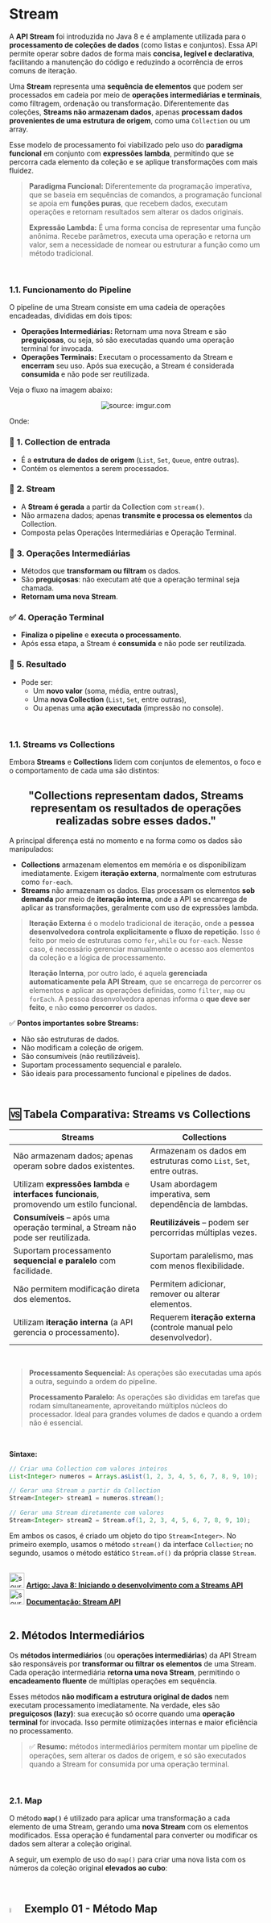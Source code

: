 <h1>Stream</h1>



A **API Stream** foi introduzida no Java 8 e é amplamente utilizada para o **processamento de coleções de dados** (como listas e conjuntos). Essa API permite operar sobre dados de forma mais **concisa, legível e declarativa**, facilitando a manutenção do código e reduzindo a ocorrência de erros comuns de iteração.

Uma **Stream** representa uma **sequência de elementos** que podem ser processados em cadeia por meio de **operações intermediárias e terminais**, como filtragem, ordenação ou transformação. Diferentemente das coleções, **Streams não armazenam dados**, apenas **processam dados provenientes de uma estrutura de origem**, como uma `Collection` ou um array.

Esse modelo de processamento foi viabilizado pelo uso do **paradigma funcional** em conjunto com **expressões lambda**, permitindo que se percorra cada elemento da coleção e se aplique transformações com mais fluidez.

> **Paradigma Funcional:** Diferentemente da programação imperativa, que se baseia em sequências de comandos, a programação funcional se apoia em **funções puras**, que recebem dados, executam operações e retornam resultados sem alterar os dados originais.
>
> **Expressão Lambda:** É uma forma concisa de representar uma função anônima. Recebe parâmetros, executa uma operação e retorna um valor, sem a necessidade de nomear ou estruturar a função como um método tradicional.

<br />

<h3>1.1. Funcionamento do Pipeline</h3>



O pipeline de uma Stream consiste em uma cadeia de operações encadeadas, divididas em dois tipos:

- **Operações Intermediárias:** Retornam uma nova Stream e são **preguiçosas**, ou seja, só são executadas quando uma operação terminal for invocada. 
- **Operações Terminais:** Executam o processamento da Stream e **encerram** seu uso. Após sua execução, a Stream é considerada **consumida** e não pode ser reutilizada. 

Veja o fluxo na imagem abaixo:

<div align="center"><img src="https://i.imgur.com/yHxtqpT.png" title="source: imgur.com" /></div>

Onde:

### 🔁 **1. Collection de entrada**

- É a **estrutura de dados de origem** (`List`, `Set`, `Queue`, entre outras).
- Contém os elementos a serem processados.

### 🔄 **2. Stream**

- A **Stream é gerada** a partir da Collection com `stream()`.
- Não armazena dados; apenas **transmite e processa os elementos** da Collection.
- Composta pelas Operações Intermediárias e Operação Terminal.

### 🧩 **3. Operações Intermediárias**

- Métodos que **transformam ou filtram** os dados.
- São **preguiçosas**: não executam até que a operação terminal seja chamada.
- **Retornam uma nova Stream**.

### ✅ **4. Operação Terminal**

- **Finaliza o pipeline** e **executa o processamento**.
- Após essa etapa, a Stream é **consumida** e não pode ser reutilizada.

### 🎯 **5. Resultado**

- Pode ser:
  - Um **novo valor** (soma, média, entre outras),
  - Uma **nova Collection** (`List`, `Set`, entre outras),
  - Ou apenas uma **ação executada** (impressão no console).

<br />

<h3>1.1. Streams vs Collections</h3>



Embora **Streams** e **Collections** lidem com conjuntos de elementos, o foco e o comportamento de cada uma são distintos:

<div align="center"><h2>"Collections representam dados, Streams representam os resultados de operações realizadas sobre esses dados."</h2></div>

A principal diferença está no momento e na forma como os dados são manipulados:

- **Collections** armazenam elementos em memória e os disponibilizam imediatamente. Exigem **iteração externa**, normalmente com estruturas como `for-each`.
- **Streams** não armazenam os dados. Elas processam os elementos **sob demanda** por meio de **iteração interna**, onde a API se encarrega de aplicar as transformações, geralmente com uso de expressões lambda.

> **Iteração Externa** é o modelo tradicional de iteração, onde a **pessoa desenvolvedora controla explicitamente o fluxo de repetição**. Isso é feito por meio de estruturas como `for`, `while` ou `for-each`. Nesse caso, é necessário gerenciar manualmente o acesso aos elementos da coleção e a lógica de processamento.
>
> **Iteração Interna**, por outro lado, é aquela **gerenciada automaticamente pela API Stream**, que se encarrega de percorrer os elementos e aplicar as operações definidas, como `filter`, `map` ou `forEach`. A pessoa desenvolvedora apenas informa o **que deve ser feito**, e não **como percorrer** os dados.

✅ **Pontos importantes sobre Streams:**

- Não são estruturas de dados.
- Não modificam a coleção de origem.
- São consumíveis (não reutilizáveis).
- Suportam processamento sequencial e paralelo.
- São ideais para processamento funcional e pipelines de dados.

<br />

## 🆚 Tabela Comparativa: Streams vs Collections

| **Streams**                                                  | **Collections**                                              |
| ------------------------------------------------------------ | ------------------------------------------------------------ |
| Não armazenam dados; apenas operam sobre dados existentes.   | Armazenam os dados em estruturas como `List`, `Set`, entre outras. |
| Utilizam **expressões lambda** e **interfaces funcionais**, promovendo um estilo funcional. | Usam abordagem imperativa, sem dependência de lambdas.       |
| **Consumíveis** – após uma operação terminal, a Stream não pode ser reutilizada. | **Reutilizáveis** – podem ser percorridas múltiplas vezes.   |
| Suportam processamento **sequencial e paralelo** com facilidade. | Suportam paralelismo, mas com menos flexibilidade.           |
| Não permitem modificação direta dos elementos.               | Permitem adicionar, remover ou alterar elementos.            |
| Utilizam **iteração interna** (a API gerencia o processamento). | Requerem **iteração externa** (controle manual pelo desenvolvedor). |

<br />

> **Processamento Sequencial:** As operações são executadas uma após a outra, seguindo a ordem do pipeline.
>
> **Processamento Paralelo:** As operações são divididas em tarefas que rodam simultaneamente, aproveitando múltiplos núcleos do processador. Ideal para grandes volumes de dados e quando a ordem não é essencial.

<br />

**Sintaxe:**

```java
// Criar uma Collection com valores inteiros
List<Integer> numeros = Arrays.asList(1, 2, 3, 4, 5, 6, 7, 8, 9, 10);

// Gerar uma Stream a partir da Collection
Stream<Integer> stream1 = numeros.stream();

// Gerar uma Stream diretamente com valores
Stream<Integer> stream2 = Stream.of(1, 2, 3, 4, 5, 6, 7, 8, 9, 10);
```

Em ambos os casos, é criado um objeto do tipo `Stream<Integer>`. No primeiro exemplo, usamos o método `stream()` da interface `Collection`; no segundo, usamos o método estático `Stream.of()` da própria classe `Stream`.

<br />

<div align="left"><img src="https://i.imgur.com/JSfXyzm.png" title="source: imgur.com" width="30px"/> <a href="https://www.oracle.com/br/technical-resources/articles/java-stream-api.html" target="_blank"><b>Artigo: Java 8: Iniciando o desenvolvimento com a Streams API</b></a></div>

<div align="left"><img src="https://i.imgur.com/JSfXyzm.png" title="source: imgur.com" width="30px"/> <a href="https://docs.oracle.com/javase/8/docs/api/java/util/stream/Stream.html" target="_blank"><b>Documentação: Stream API</b></a></div>

<br />


<h2>2. Métodos Intermediários</h2>



Os **métodos intermediários** (ou **operações intermediárias**) da API Stream são responsáveis por **transformar ou filtrar os elementos** de uma Stream. Cada operação intermediária **retorna uma nova Stream**, permitindo o **encadeamento fluente** de múltiplas operações em sequência.

Esses métodos **não modificam a estrutura original de dados** nem executam processamento imediatamente. Na verdade, eles são **preguiçosos (lazy)**: sua execução só ocorre quando uma **operação terminal** for invocada. Isso permite otimizações internas e maior eficiência no processamento.

> ✅ **Resumo:** métodos intermediários permitem montar um pipeline de operações, sem alterar os dados de origem, e só são executados quando a Stream for consumida por uma operação terminal.

<br />

<h3>2.1. Map</h3>



O método **`map()`** é utilizado para aplicar uma transformação a cada elemento de uma Stream, gerando uma **nova Stream** com os elementos modificados. Essa operação é fundamental para converter ou modificar os dados sem alterar a coleção original.

A seguir, um exemplo de uso do `map()` para criar uma nova lista com os números da coleção original **elevados ao cubo**:

<br />

## <img src="https://i.imgur.com/T9MiDNG.png" title="source: imgur.com" width="5%"/> Exemplo 01 - Método Map

```java
package exemplos_stream;

import java.util.Arrays;
import java.util.List;
import java.util.stream.Collectors;

public class Exemplo01 {

	public static void main(String[] args) {

		List<Integer> numeros = Arrays.asList(1, 2, 3, 4, 5, 6, 7, 8, 9, 10);

		System.out.println("\nExemplo - Método Map");

		List<Integer> numerosAoCubo = numeros.stream()
					.map(n -> (int) Math.pow(n, 3))
					.collect(Collectors.toList());

		System.out.println("\nNumeros elevados ao Cubo: " + numerosAoCubo);

	}

}
```

No código acima, foi passada como parâmetro do método **`map()`** a **expressão lambda**:

```java
n -> (int) Math.pow(n, 3)
```

Essa expressão calcula a **potência cúbica** de cada elemento (ou seja, eleva ao cubo) e converte o resultado para um número inteiro. O parâmetro `n` é o número atual que está sendo processado.

Em seguida, utilizamos o **método terminal `collect()`** para **converter a Stream em uma nova coleção**, neste caso, uma lista (`List`). No exemplo, a Stream dos números elevados ao cubo é coletada em uma lista chamada **`numerosAoCubo`**.

Note que o parâmetro do método `collect()` é o **`Collectors.toList()`**, que transforma a Stream em uma coleção do tipo `List`.

<img src="https://i.imgur.com/V2ReOnx.png" title="source: imgur.com" width="3%"/> **Resultado do Algoritmo:**

```bash
Exemplo - Método Map

Números elevados ao Cubo: [1, 8, 27, 64, 125, 216, 343, 512, 729, 1000]
```

<br />

<h3>2.2. Filter</h3>



O método **`filter()`** é utilizado para **filtrar elementos** de uma Stream com base em uma **condição específica**. Ele retorna uma nova **Stream** contendo apenas os elementos que satisfazem essa condição.

A seguir, um exemplo de uso do `filter()` para **selecionar apenas os números pares** de uma lista que vai de 1 a 10:

<br />

## <img src="https://i.imgur.com/T9MiDNG.png" title="source: imgur.com" width="5%"/> Exemplo 02 - Método Filter

```java
package exemplos_stream;

import java.util.Arrays;
import java.util.List;
import java.util.stream.Collectors;

public class Exemplo02 {

	public static void main(String[] args) {
		
		List<Integer> numeros = Arrays.asList(1, 2, 3, 4, 5, 6, 7, 8, 9, 10);
		
System.out.println("\nExemplo - Método Filter");
		
		List<Integer> numerosPares = numeros.stream()
		        .filter(n -> n%2==0)
		        .collect(Collectors.toList());

		 System.out.println("\nExibir apenas os Números Pares: " + numerosPares);

	}

}
```

No código acima, foi passada como parâmetro do método **`filter()`** a **expressão lambda**:

```java
n -> n % 2 == 0
```

Essa expressão calcula o **resto da divisão por 2** de cada elemento da coleção `numeros` e verifica se o resultado é igual a zero. Isso indica que o número é par, pois números pares têm resto zero na divisão por 2. O parâmetro `n` é o número atual que está sendo processado.

Em seguida, utilizamos o método terminal **`collect()`** para converter a Stream em uma nova coleção chamada **`numerosPares`**. Note que o parâmetro passado para `collect()` foi o método **`Collectors.toList()`**, que converte a Stream em uma coleção do tipo `List`.

<img src="https://i.imgur.com/V2ReOnx.png" title="source: imgur.com" width="3%"/> **Resultado do Algoritmo:**

```bash
Exemplo - Método Filter

Exibir apenas os Números Pares: [2, 4, 6, 8, 10]
```

<br />

<h3>2.3. Sorted</h3>



O método **`sorted()`** é utilizado para **ordenar os elementos** de uma Stream. Por padrão, ele ordena em **ordem crescente**, mas também pode receber um **comparador personalizado** para definir uma ordenação diferente, como a ordem decrescente.

A seguir, um exemplo de como ordenar uma coleção de números inteiros desordenados em **ordem crescente** e **ordem decrescente** usando o método **`sorted()`**:

<br />

## <img src="https://i.imgur.com/T9MiDNG.png" title="source: imgur.com" width="5%"/> Exemplo 03 -  Método Sorted

```java
package exemplos_stream;

import java.util.Arrays;
import java.util.Comparator;
import java.util.List;
import java.util.stream.Collectors;

public class Exemplo03 {

	public static void main(String[] args) {

		List<Integer> numerosNaoOrdenados = Arrays.asList(6,7,8,1,4,5,9,10,2,3);

		System.out.println("\nExemplo - Método Sorted");
		 
		 List<Integer> numerosOrdenadosAsc = numerosNaoOrdenados.stream()
				 .sorted()
				 .collect(Collectors.toList());

		 System.out.println("\nExibir os Números em Ordem Crescente: " + numerosOrdenadosAsc);
		 
		 List<Integer> numerosOrdenadosDesc = numerosNaoOrdenados.stream()
				 .sorted(Comparator.reverseOrder())
				 .collect(Collectors.toList());

		 System.out.println("\nExibir os Números em Ordem Decrescente: " + numerosOrdenadosDesc);
		 
	}

}
```

No código acima, utilizamos o método **`sorted()`**, que, por padrão, **ordena os elementos em ordem crescente**. Para realizar a ordenação em **ordem decrescente**, passamos como parâmetro o método **`Comparator.reverseOrder()`**, que **inverte a ordem natural dos elementos**.

<br />

> **Comparator** é uma **interface funcional** da API Java utilizada para comparar objetos e definir critérios de ordenação (crescente ou decrescente).
>
> É amplamente utilizada para **personalizar a ordenação de elementos em coleções**, comparando dois objetos da mesma classe e determinando sua ordem com base em regras específicas.
>
> #### Exemplos de Métodos do **Comparator**:
>
> - **`Comparator.reverseOrder()`** – Ordena os elementos em **ordem decrescente**, invertendo a ordem natural.
> - **`Comparator.naturalOrder()`** – Ordena os elementos em **ordem crescente**, seguindo sua ordem natural (por exemplo, crescente para números e ordem alfabética para strings).
>
> Quando usado sem argumentos, o método `sorted()` aplica a ordenação natural dos elementos, equivalente a `Comparator.naturalOrder()`.
>
> <br />
>
> <div align="left"><img src="https://i.imgur.com/JSfXyzm.png" title="source: imgur.com" width="30px"/> <a href="https://docs.oracle.com/javase/8/docs/api/java/util/Comparator.html" target="_blank"><b>Documentação: Interface Comparator</b></a>
>
> <br />

Após aplicar a ordenação, utilizamos o método terminal **`collect()`** para **converter as duas Streams** em novas coleções do tipo `List`, chamadas **`numerosOrdenadosAsc`** (ordem crescente) e **`numerosOrdenadosDesc`** (ordem decrescente), respectivamente.

O resultado do algoritmo será:

<img src="https://i.imgur.com/V2ReOnx.png" title="source: imgur.com" width="3%"/> **Resultado do Algoritmo:**

```bash
Exemplo - Método Sorted

Exibir os Números em Ordem Crescente: [1, 2, 3, 4, 5, 6, 7, 8, 9, 10]

Exibir os Números em Ordem Decrescente: [10, 9, 8, 7, 6, 5, 4, 3, 2, 1]
```

<br />

<h3>2.4. Distinct</h3>



O método **`distinct()`** é utilizado para **eliminar elementos duplicados** de uma **Stream**, garantindo que a coleção resultante contenha apenas **valores únicos**. Esse recurso é especialmente útil quando se deseja **evitar repetições** em listas ou coleções de dados.

No exemplo a seguir, vamos utilizar o método **`distinct()`** para **remover nomes de estados repetidos**, mantendo apenas uma ocorrência de cada elemento na lista:

<br />

## <img src="https://i.imgur.com/T9MiDNG.png" title="source: imgur.com" width="5%"/> Exemplo 04 - Método Distinct

```java
package exemplos_stream;

import java.util.Arrays;
import java.util.List;
import java.util.stream.Collectors;

public class Exemplo04 {

	public static void main(String[] args) {

		List<String> estados = Arrays.asList(
			    "São Paulo", 
			    "Rio de Janeiro", 
			    "Minas Gerais",
			    "Espirito Santo", 
			    "São Paulo", 
			    "Rio de Janeiro", 
			    "Minas Gerais", 
			    "São Paulo", 
			    "Rio de Janeiro"
			);
		
		System.out.println("\nExemplo - Método Distinct");
		 
		 List<String> estadosSemRepeticao = estados.stream()
				 .distinct()
				 .collect(Collectors.toList());
				     
		 System.out.println("\nExibir os Estados sem repetição: " + estadosSemRepeticao);

	}

}
```

No código acima, utilizamos o método **`distinct()`**, que é responsável por **remover elementos duplicados** da Stream, resultando em uma sequência com **valores únicos**.

Em seguida, aplicamos o Método Terminal **`collect()`** para **converter a Stream em uma nova Collection**, chamada **`estadosSemRepeticao`**, que armazena os dados sem repetições. O resultado final do algoritmo pode ser visualizado abaixo:

<img src="https://i.imgur.com/V2ReOnx.png" title="source: imgur.com" width="3%"/> **Resultado do Algoritmo:**

```bash
Exemplo - Método Distinct

Exibir os Estados sem repetição: [São Paulo, Rio de Janeiro, Minas Gerais, Espirito Santo]
```

<br />

<h3>2.5. Limit</h3>



O método **`limit(n)`** é utilizado para **retornar apenas os primeiros `n` elementos** de uma Stream. Ele é especialmente útil quando se deseja **reduzir o volume de dados processados** ou **extrair uma amostra dos elementos** de uma coleção original.

<br />

## <img src="https://i.imgur.com/T9MiDNG.png" title="source: imgur.com" width="5%"/> Exemplo 05 - Método Limit

```java
package exemplos_stream;

import java.util.Arrays;
import java.util.List;
import java.util.stream.Collectors;

public class Exemplo05 {

	public static void main(String[] args) {

		List<Integer> numeros = Arrays.asList(1, 2, 3, 4, 5, 6, 7, 8, 9, 10);
		
		System.out.println("\nExemplo - Método Limit");

		List<Integer> primeirosCinco = numeros.stream()
		    .limit(5)
		    .collect(Collectors.toList());

		System.out.println("\nOs 5 primeiros números: " + primeirosCinco);

	}

}
```

No código acima, a operação **`limit(5)`** restringe a Stream para conter apenas os **cinco primeiros elementos** da lista `numeros`. Em seguida, essa Stream é **coletada** e transformada em uma nova lista chamada **`primeirosCinco`**, contendo apenas os elementos selecionados.

<img src="https://i.imgur.com/V2ReOnx.png" width="3%"/> **Resultado:**

```bash
Exemplo - Método Limit

Os 5 primeiros números: [1, 2, 3, 4, 5]
```

<br />

<h3>2.6. Skip</h3>



O método **`skip(n)`** é utilizado para **ignorar os `n` primeiros elementos** de uma Stream, retornando apenas os elementos **restantes**. Essa operação é útil quando se deseja **descartar uma parte inicial da coleção** e continuar o processamento a partir de um ponto específico.

<br />

## <img src="https://i.imgur.com/T9MiDNG.png" title="source: imgur.com" width="5%"/> Exemplo 06 - Método Skip

```java
package exemplos_stream;

import java.util.Arrays;
import java.util.List;
import java.util.stream.Collectors;

public class Exemplo06 {

	public static void main(String[] args) {

		List<Integer> numeros = Arrays.asList(1, 2, 3, 4, 5, 6, 7, 8, 9, 10);
		
		System.out.println("\nExemplo - Método Skip");

		List<Integer> ignorarCinco = numeros.stream()
		    .skip(5)
		    .collect(Collectors.toList());

		System.out.println("\nIgnorar os 5 primeiros números: " + ignorarCinco);

	}

}
```

Neste exemplo, o método **`skip(5)`** é utilizado para **descartar os cinco primeiros elementos** da lista `numeros`. A operação resulta em uma nova Stream contendo apenas os elementos **a partir do sexto item**, que são então coletados na lista `ignorarCinco`.

<img src="https://i.imgur.com/V2ReOnx.png" width="3%"/> **Resultado:**

```bash
Exemplo - Método Skip

Ignorar os 5 primeiros números: [6, 7, 8, 9, 10]
```

<br />

<h2>3. Métodos Terminais</h2>



Os **métodos terminais** (ou **operações terminais**) são responsáveis por **encerrar o fluxo de operações** de uma Stream. Eles **produzem um resultado final**, que pode ser um valor, uma coleção ou outra estrutura, e, a partir desse ponto, a Stream é considerada **consumida** — ou seja, **não pode mais ser reutilizada** para outras operações. 

Esses métodos marcam o fim do pipeline e são essenciais para que as transformações definidas na Stream sejam realmente executadas.

<br />

<h3>3.1. Collect</h3>



Como demonstrado nos exemplos anteriores, a operação **`collect()`** é um dos métodos terminais **mais comuns e poderosos**. Ela serve para **agrupar** ou **acumular os elementos processados por uma Stream** em uma nova estrutura de dados, como uma **`List`**, **`Set`** ou **`Map`**.

No exemplo a seguir, combinamos diversas operações intermediárias e, ao final, utilizamos o método **`collect()`** para armazenar o resultado em uma nova **lista**:

<br />

## <img src="https://i.imgur.com/T9MiDNG.png" title="source: imgur.com" width="5%"/> Exemplo 07 - Método Collect

```java
package exemplos_stream;

import java.util.Arrays;
import java.util.List;
import java.util.stream.Collectors;

public class Exemplo07 {

	public static void main(String[] args) {

		List<String> estados = Arrays.asList(
			    "São Paulo", 
			    "Rio de Janeiro", 
			    "Minas Gerais", 
			    "Espirito Santo", 
			    "Rio Grande do Sul", 
			    "Santa Catarina", 
			    "Paraná"
			);
		
		System.out.println("\nExemplo - Método Terminal Collect");
		
		List <String> estadosIniciadosEmR = estados.stream()
		        .filter(e-> e.startsWith("R"))
		        .sorted()
		        .collect(Collectors.toList());

		System.out.println("\nEstados cujo nome começam com a letra R: " + estadosIniciadosEmR);

	}

}
```

No código acima, foi passada como parâmetro do método **`filter()`** a expressão lambda:

```java
e -> e.toString().startsWith("R")
```

Essa expressão verifica, para cada elemento da coleção **`estados`**, se o nome do estado **inicia com a letra "R"**, utilizando o método **`startsWith()`** da classe `String`. O parâmetro `e` é o estado atual que está sendo processado.

**Exemplos:**

- **"Rio de Janeiro"** inicia com a letra **R**.
- **"São Paulo"** não inicia com a letra **R**.

> [!TIP]
>
> 👉 Caso tenha ficado alguma dúvida sobre o método `equalsIgnoreCase()` da classe **String**, acesse o conteúdo: [Métodos da Classe String](https://github.com/rafaelq80/cookbook_java_2025/blob/main/01_java/b02.md).

Em seguida, a Stream resultante, contendo apenas os estados que começam com "R", é ordenada em ordem crescente pelo método **`sorted()`**.

Note que, neste exemplo, são utilizadas **duas operações intermediárias** (`filter()` e `sorted()`) e **uma operação terminal** (por exemplo, `collect()`), conforme ilustrado na imagem abaixo:

<div align="center"><img src="https://i.imgur.com/BokLPP4.png" title="source: imgur.com" /></div>

Para concluir o pipeline, utilizamos o método terminal **`collect()`** para converter a Stream em uma nova Collection chamada **`estadosR`**. Assim, o resultado do processamento — estados que começam com a letra “R” e ordenados — é armazenado nessa nova coleção.

O resultado do algoritmo pode ser conferido abaixo:

<img src="https://i.imgur.com/V2ReOnx.png" title="source: imgur.com" width="3%"/> **Resultado do Algoritmo:**

```bash
Exemplo - Método Terminal Collect

Estados cujo nome começam com a letra R: [Rio Grande do Sul, Rio de Janeiro]
```

<br />

<h3>3.2. Count</h3>



A operação terminal **`count()`** retorna a quantidade de elementos resultantes do processamento da Stream.

No exemplo a seguir, aplicamos um filtro para selecionar apenas os estados que terminam com a letra **"o"**, utilizando o método **`endsWith("o")`** da classe `String`. Em seguida, usamos **`count()`** para contar quantos estados atendem a esse critério.

<br />

## <img src="https://i.imgur.com/T9MiDNG.png" title="source: imgur.com" width="5%"/> Exemplo 08 - Método Count

```java
package exemplos_stream;

import java.util.Arrays;
import java.util.List;

public class Exemplo08 {

	public static void main(String[] args) {

		List<String> estados = Arrays.asList(
			    "São Paulo", 
			    "Rio de Janeiro", 
			    "Minas Gerais", 
			    "Espirito Santo", 
			    "Rio Grande do Sul", 
			    "Santa Catarina", 
			    "Paraná"
			);
		
		System.out.println("\nExemplo - Método Count");
		
		long numeroEstadosTerminaComO = estados.stream()
		        .filter(e -> e.endsWith("o"))
		        .count();

		System.out.println("\nNúmero de Estados cujo nome terminam com a letra O: " + numeroEstadosTerminaComO);
	}

}
```

No código acima, foi passada como parâmetro do método **`filter()`** a **expressão lambda**: 

```java
e -> e.endsWith("o")
```

Essa expressão verifica, para cada elemento da coleção `estados`, se o nome do estado termina com a letra **"o"**, utilizando o método **`endsWith()`** da classe **`String`**. O parâmetro `e` é o estado atual que está sendo processado.

O resultado da contagem é armazenado em uma variável do tipo **`long`**, chamada **`numeroEstadosTerminaComO`**, já que o método **`count()`** retorna um valor do tipo `long`.

Esse valor representa quantos estados, dentro da lista, atendem à condição definida no filtro. O resultado do algoritmo você confere abaixo:

<img src="https://i.imgur.com/V2ReOnx.png" title="source: imgur.com" width="3%"/> **Resultado do Algoritmo:**

```bash
Exemplo - Método Count

Número de Estados cujo nome terminam com a letra O: 3
```

<br />

<h3>3.3. AllMatch</h3>



A operação terminal **`allMatch()`** verifica se **todos os elementos** da Stream atendem a uma determinada condição.

No exemplo abaixo, vamos verificar se todos os estados da lista contêm a palavra **"Rio"**:

<br />

## <img src="https://i.imgur.com/T9MiDNG.png" title="source: imgur.com" width="5%"/> Exemplo 09 -  Método AllMatch

```java
		package exemplos_stream;

import java.util.Arrays;
import java.util.List;

public class Exemplo09 {

	public static void main(String[] args) {

		List<String> estados = Arrays.asList(
			    "São Paulo", 
			    "Rio de Janeiro", 
			    "Minas Gerais", 
			    "Espirito Santo", 
			    "Rio Grande do Sul", 
			    "Santa Catarina", 
			    "Paraná"
			);
		
		System.out.println("\nExemplo - Método AllMatch");
		
		boolean todosEstadosContemRio = estados.stream()
				.allMatch(e -> e.contains("Rio"));

		System.out.println("\nTodos os Estados contém a palavra Rio? " + todosEstadosContemRio);

	}

}
		
```

No código acima, usamos a **expressão lambda**: `e -> e.contains("Rio")` como condição dentro do método **`allMatch()`**.

Essa expressão verifica se, em cada elemento da Collection `estados`, o nome do estado contém a palavra **"Rio"**, utilizando o método **`contains()`** da classe **`String`**. O parâmetro `e` é o estado atual que está sendo processado.

O resultado da verificação é armazenado em uma variável do tipo **`boolean`**, chamada **`todosEstadosContemRio`**. Esse valor será:

- `true` se **todos** os estados contiverem "Rio";
- `false` se **algum** estado **não** contiver "Rio".

O resultado do algoritmo você confere abaixo:

<img src="https://i.imgur.com/V2ReOnx.png" title="source: imgur.com" width="3%"/> **Resultado do Algoritmo:**

```bash
Exemplo - Método AllMatch

Todos os Estados contém a palavra Rio? false

```

<br />

<h3>3.4. AnyMatch</h3>



Em comparação com a operação **`allMatch()`**, a operação **`anyMatch()`** verifica se **pelo menos um** dos elementos da Stream atende a uma determinada condição.

No exemplo abaixo, vamos verificar se **algum estado** da lista contém a palavra **"Rio"**:

<br />

## <img src="https://i.imgur.com/T9MiDNG.png" title="source: imgur.com" width="5%"/> Exemplo 10 - Método AnyMatch

```java
package exemplos_stream;

import java.util.Arrays;
import java.util.List;

public class Exemplo10 {

	public static void main(String[] args) {
		
		List<String> estados = Arrays.asList(
			    "São Paulo", 
			    "Rio de Janeiro", 
			    "Minas Gerais", 
			    "Espirito Santo", 
			    "Rio Grande do Sul", 
			    "Santa Catarina", 
			    "Paraná"
			);
		
		System.out.println("\nExemplo - Método AnyMatch");
		
		boolean algumEstadoContemRio = estados.stream()
				.anyMatch(e -> e.contains("Rio"));

		System.out.println("\nPelo menos um Estado contém a palavra Rio? " + algumEstadoContemRio);
		

	}

}
```

No código acima, utilizamos a **expressão lambda** `e -> e.contains("Rio")` como condição do método **`anyMatch()`**.

Essa expressão verifica, para cada elemento da coleção `estados`, se o nome do estado **contém a palavra "Rio"**, utilizando o método **`contains()`** da classe **`String`**. O parâmetro `e` é o estado atual que está sendo processado.

O resultado da verificação é armazenado em uma variável do tipo **`boolean`**, chamada **`algumEstadoContemRio`**. O valor será:

- `true`, se **pelo menos um estado** contiver "Rio";
- `false`, se **nenhum estado** contiver "Rio".

O resultado da execução do algoritmo você confere abaixo:

<img src="https://i.imgur.com/V2ReOnx.png" title="source: imgur.com" width="3%"/> **Resultado do Algoritmo:**

```bash
Exemplo - Método AnyMatch

Pelo menos um Estado contém a palavra Rio? true
```

<br />

<h3>3.5. ForEach</h3>



O método **`forEach()`** é utilizado para **iterar sobre os elementos da Collection resultante da Stream**, de maneira semelhante ao laço de repetição `for` tradicional.

No exemplo abaixo, em vez de armazenar os dados em uma nova Collection, exibiremos diretamente os elementos no console:

<br />

## <img src="https://i.imgur.com/T9MiDNG.png" title="source: imgur.com" width="5%"/> Exemplo 11 - Método ForEach

```java
package exemplos_stream;

import java.util.Arrays;
import java.util.List;

public class Exemplo11 {

	public static void main(String[] args) {

		List<String> estados = Arrays.asList(
			    "São Paulo", 
			    "Rio de Janeiro", 
			    "Minas Gerais", 
			    "Espirito Santo", 
			    "Rio Grande do Sul", 
			    "Santa Catarina", 
			    "Paraná"
			);
		
		System.out.println("\nExemplo - Método ForEach");
		
		System.out.println("\nEstados cujo nome iniciam com a letra S:");
		
		estados.stream()
		        .filter(e -> e.startsWith("S"))
		        .forEach(System.out::println);
		
	}

}
```

No código acima, foi utilizada a **expressão lambda**: `e -> e.startsWith("S")` como condição no método **`filter()`**.

Essa expressão verifica se o nome de cada estado **inicia com a letra "S"**, por meio do método **`startsWith()`** da classe **`String`**. O parâmetro `e` é o estado atual que está sendo processado.

Em seguida, com o uso do método **`forEach()`**, a Stream resultante é percorrida, e **cada elemento filtrado é exibido na tela**. 

> **Referência de Método**
>
> A expressão `System.out::println` é uma **referência de método** (method reference) em Java, introduzida a partir da versão 8. Ela é uma forma simplificada e mais legível de escrever expressões lambda que **apenas chamam um método existente**.
>
> ### Explicação
>
> - `System.out` é um objeto do tipo `PrintStream`, que representa a saída padrão do sistema (geralmente o console).
> - `println` é um método da classe `PrintStream`, usado para imprimir valores no console com quebra de linha.
> - `::` é o operador de **referência de método**.
>
> ### Equivalência com expressão lambda
>
> A referência `System.out::println` equivale a uma expressão lambda como esta:
>
> ```java
> x -> System.out.println(x)
> ```
>
> Ou seja, ela recebe um parâmetro x e chama System.out.println(x).
>

O resultado do algoritmo você confere abaixo:

<img src="https://i.imgur.com/V2ReOnx.png" title="source: imgur.com" width="3%"/> **Resultado do Algoritmo:**

```bash
Exemplo - Método ForEach

Estados cujo nome iniciam com a letra S:
São Paulo
Santa Catarina

```

<br />

<h3>3.6. Reduce</h3>



O método **`reduce()`** é utilizado para **combinar todos os elementos da Stream em um único resultado**, por meio de uma operação de agregação, como **soma**, **multiplicação** ou **concatenação**.

<br />

## <img src="https://i.imgur.com/T9MiDNG.png" title="source: imgur.com" width="5%"/> Exemplo 12 - Método Reduce

```java
package exemplos_stream;

import java.util.Arrays;
import java.util.List;

public class Exemplo12 {

	public static void main(String[] args) {

		List<Integer> numeros = Arrays.asList(1, 2, 3, 4, 5, 6, 7, 8, 9, 10);
		
		System.out.println("\nExemplo - Método Reduce");

		int soma = numeros.stream()
		    .reduce(0, Integer::sum);

		System.out.println("\nSoma dos números: " + soma);

	}

}
```

Neste exemplo, a operação **`reduce(0, Integer::sum)`** inicia com o valor inicial `0` e aplica a soma acumulativa de todos os números da lista, resultando na soma total dos elementos.

<img src="https://i.imgur.com/V2ReOnx.png" width="3%"/> **Resultado:**

```bash
Soma dos números: 55
```

<br />

## Tabela 1 — Stream - Operações Intermediárias

| Operação            | Descrição                                                    |
| ------------------- | ------------------------------------------------------------ |
| `filter(Predicate)` | Filtra os elementos da Stream com base em uma condição, retornando apenas os que atendem a ela. |
| `map(Function)`     | Transforma cada elemento da Stream aplicando uma função, produzindo uma nova Stream com os resultados. |
| `flatMap(Function)` | Transforma cada elemento em uma Stream e achata (concatena) todas essas Streams em uma única. |
| `distinct()`        | Remove elementos duplicados da Stream, retornando apenas elementos únicos. |
| `sorted()`          | Ordena os elementos da Stream em ordem natural ou personalizada. |
| `peek(Consumer)`    | Permite executar uma ação em cada elemento da Stream, geralmente para debug, sem modificar a Stream. |
| `limit(long)`       | Limita o número de elementos da Stream a no máximo `n`.      |
| `skip(long)`        | Ignora os primeiros `n` elementos da Stream, retornando os restantes. |

<br />

## Tabela 2 —  Stream - Operações Terminais 

| Operação                 | Descrição                                                    |
| ------------------------ | ------------------------------------------------------------ |
| `collect(Collector)`     | Coleta os elementos da Stream em uma coleção, lista, conjunto, mapa ou outra estrutura de dados. |
| `forEach(Consumer)`      | Executa uma ação para cada elemento da Stream (ex: imprimir no console). |
| `reduce(BinaryOperator)` | Combina os elementos da Stream em um único valor, usando uma operação associativa (ex: soma, multiplicação). |
| `count()`                | Retorna o número de elementos presentes na Stream.           |
| `anyMatch(Predicate)`    | Retorna `true` se **pelo menos um** elemento satisfaz a condição dada. |
| `allMatch(Predicate)`    | Retorna `true` se **todos os** elementos satisfazem a condição dada. |
| `noneMatch(Predicate)`   | Retorna `true` se **nenhum** elemento satisfaz a condição dada. |
| `findFirst()`            | Retorna um `Optional` com o primeiro elemento da Stream, se existir. |
| `findAny()`              | Retorna um `Optional` com qualquer elemento da Stream (útil em Streams paralelas). |
| `min(Comparator)`        | Retorna o menor elemento da Stream, de acordo com um comparador. |
| `max(Comparator)`        | Retorna o maior elemento da Stream, de acordo com um comparador. |

<br />


------

### 🔑**Pontos chave:**

- **Stream** é um pipeline (conjunto) de operações que pode ser utilizado para processar os dados armazenados em uma **Collection** ou **Array**.
- Uma **Stream** possui dois tipos de operações: **intermediárias** e **terminais**.
- As **operações intermediárias** retornam uma nova Stream, permitindo o encadeamento de múltiplas operações.
- As **operações terminais** encerram o pipeline, retornando um valor ou objeto. Após a execução de uma operação terminal, a mesma Stream não poderá ser reutilizada para novas operações.
- Uma **Stream não é uma estrutura de dados**; ela **consome** uma estrutura de dados existente (como uma Collection ou Array) para realizar operações sobre seus elementos.
- A **Stream não altera a estrutura de dados original** — ela apenas fornece um resultado conforme os métodos definidos na pipeline.
- A **Stream não armazena dados**; ela apenas opera sobre os dados da estrutura de origem.
- Streams não permitem a modificação direta da coleção de origem (não suportam adição ou remoção de elementos).

<br /><br />

<div align="left"><a href="README.md"><img src="https://i.imgur.com/XMgF3gl.png" title="source: imgur.com" width="3%"/>Voltar</a></div>
